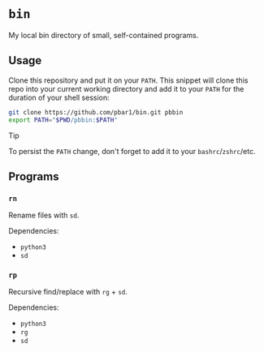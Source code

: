 # `bin`

My local bin directory of small, self-contained programs.

## Usage

Clone this repository and put it on your `PATH`. This snippet will clone this
repo into your current working directory and add it to your `PATH` for the
duration of your shell session:

```sh
git clone https://github.com/pbar1/bin.git pbbin
export PATH="$PWD/pbbin:$PATH"
```

> [!TIP]
> To persist the `PATH` change, don't forget to add it to your `bashrc`/`zshrc`/etc.

## Programs

### `rn`

Rename files with `sd`.

Dependencies:

- `python3`
- `sd`

### `rp`

Recursive find/replace with `rg` + `sd`.

Dependencies:

- `python3`
- `rg`
- `sd`
